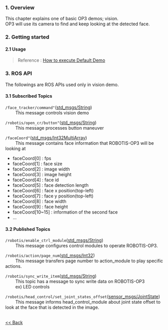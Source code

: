 ### 1. Overview
This chapter explains one of basic OP3 demos; vision.  
OP3 will use its camera to find and keep looking at the detected face.

### 2. Getting started
#### 2.1 Usage
 > Reference : [How to execute Default Demo](OP3-How-to-execute-Default-Demo.md)


### 3. ROS API
The followings are ROS APIs used only in vision demo.

#### 3.1 Subscribed Topics
`/face_tracker/command"`([std_msgs/String](http://docs.ros.org/api/std_msgs/html/msg/String.html))  
&emsp;&emsp; This message controls vision demo

`/robotis/open_cr/button"`([std_msgs/String](http://docs.ros.org/api/std_msgs/html/msg/String.html))  
&emsp;&emsp; This message processes button maneuver

`/faceCoord"`([std_msgs/Int32MultiArray](http://docs.ros.org/api/std_msgs/html/msg/Int32MultiArray.html))  
&emsp;&emsp; This message contains face information that ROBOTIS-OP3 will be looking at
- faceCoord[0] : fps
- faceCoord[1] : face size
- faceCoord[2] : image width
- faceCoord[3] : image height
- faceCoord[4] : face id
- faceCoord[5] : face detection length
- faceCoord[6] : face x position(top-left)
- faceCoord[7] : face y position(top-left)
- faceCoord[8] : face width
- faceCoord[9] : face height
- faceCoord[10~15] : information of the second face
- ...


#### 3.2 Published Topics
`/robotis/enable_ctrl_module`([std_msgs/String](http://docs.ros.org/api/std_msgs/html/msg/String.html))  
&emsp;&emsp; This message configures control modules to operate ROBOTIS-OP3.  

`/robotis/action/page_num`([std_msgs/Int32](http://docs.ros.org/api/std_msgs/html/msg/Int32.html))  
&emsp;&emsp; This message transfers page number to action_module to play specific actions.

`/robotis/sync_write_item`([std_msgs/String](http://docs.ros.org/api/std_msgs/html/msg/String.html))  
&emsp;&emsp; This topic has a message to sync write data on ROBOTIS-OP3  
&emsp;&emsp; ex) LED controls  

`/robotis/head_control/set_joint_states_offset`([sensor_msgs/JointState](http://docs.ros.org/api/sensor_msgs/html/msg/JointState.html))  
&emsp;&emsp; This message informs head_control_module about joint state offset to look at the face that is detected in the image.


<br>[&lt;&lt; Back](op3_demo.md)
